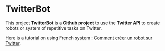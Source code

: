 TwitterBot
==========

This project **TwitterBot** is a **Github project** to use the **Twitter API** to create robots or system of repetitive tasks on Twitter.

Here is a tutorial on using French system : [Comment créer un robot sur Twitter](http://www.maxence-blog.fr/2012/04/13/comment-creer-un-robot-sur-twitter/).